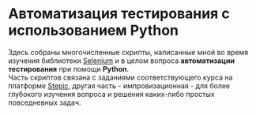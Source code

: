 # Автоматизация тестирования с использованием Python
Здесь собраны многочисленные скрипты, написанные мной во время изучения библиотеки [Selenium](https://selenium-python.readthedocs.io/) и в целом вопроса 
**автоматизации тестирования** при помощи **Python**.
<br>
Часть скриптов связана с заданиями соответствующего курса на платформе [Stepic](https://stepik.org/course/575/syllabus), другая часть - импровизационная - для более глубокого изучения вопроса и решения каких-либо простых повседневных задач.